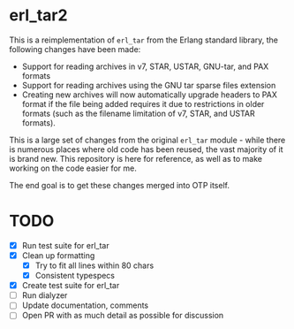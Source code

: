 # erl_tar2

This is a reimplementation of `erl_tar` from the Erlang standard library, the following changes
have been made:

- Support for reading archives in v7, STAR, USTAR, GNU-tar, and PAX formats
- Support for reading archives using the GNU tar sparse files extension
- Creating new archives will now automatically upgrade headers to PAX format if
the file being added requires it due to restrictions in older formats (such as
the filename limitation of v7, STAR, and USTAR formats).

This is a large set of changes from the original `erl_tar` module - while there is numerous places
where old code has been reused, the vast majority of it is brand new. This repository is here
for reference, as well as to make working on the code easier for me.

The end goal is to get these changes merged into OTP itself.

# TODO

- [x] Run test suite for erl_tar
- [x] Clean up formatting
  - [x] Try to fit all lines within 80 chars
  - [x] Consistent typespecs
- [x] Create test suite for erl_tar
- [ ] Run dialyzer
- [ ] Update documentation, comments
- [ ] Open PR with as much detail as possible for discussion
